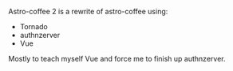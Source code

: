 Astro-coffee 2 is a rewrite of astro-coffee using:

- Tornado
- authnzerver
- Vue

Mostly to teach myself Vue and force me to finish up authnzerver.
